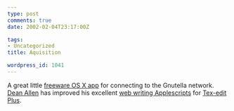 ```yaml
---
type: post
comments: true
date: 2002-02-04T23:17:00Z

tags:
- Uncategorized
title: Aquisition

wordpress_id: 1041
---
```


A great little [freeware OS X app](http://www.versiontracker.com/moreinfo.fcgi?id=13373&db=mac) for connecting to the Gnutella network. [Dean Allen](http://www.textism.com) has improved his excellent [web writing Applescripts](http://www.textism.com/article/449) for [Tex-edit Plus](http://www.nearside.com/trans-tex/).
